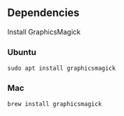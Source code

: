 
## Dependencies

Install GraphicsMagick

### Ubuntu

    sudo apt install graphicsmagick

### Mac

    brew install graphicsmagick
    
